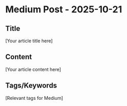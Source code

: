 # Medium Post - 2025-10-21

## Title
[Your article title here]

## Content
[Your article content here]

## Tags/Keywords
[Relevant tags for Medium]
